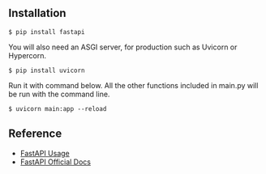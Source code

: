 ## Installation
``` shell
$ pip install fastapi
```

You will also need an ASGI server, for production such as Uvicorn or Hypercorn.

``` shell
$ pip install uvicorn
```

Run it with command below.
All the other functions included in main.py will be run with the command line.

``` shell
$ uvicorn main:app --reload
```

## Reference
* [FastAPI Usage](https://github.com/tiangolo/fastapi)
* [FastAPI Official Docs](https://fastapi.tiangolo.com/alternatives/)